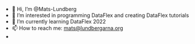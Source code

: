 - 👋 Hi, I’m @Mats-Lundberg
- 👀 I’m interested in programming DataFlex and creating DataFlex tutorials
- 🌱 I’m currently learning DataFlex 2022
- 📫 How to reach me: mats@lundbergarna.org
- 
<!---
Mats-Lundberg/Mats-Lundberg is a ✨ special ✨ repository because its `README.md` (this file) appears on your GitHub profile.
You can click the Preview link to take a look at your changes.
--->
